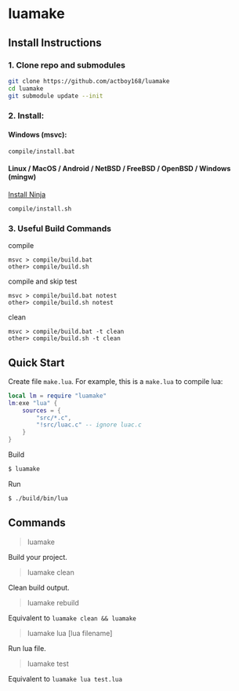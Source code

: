 # luamake

## Install Instructions

### 1. Clone repo and submodules

```bash
git clone https://github.com/actboy168/luamake
cd luamake
git submodule update --init
```

### 2. Install:

#### Windows (msvc):
```
compile/install.bat
```

#### Linux / MacOS / Android / NetBSD / FreeBSD / OpenBSD / Windows (mingw)

[Install Ninja](https://github.com/ninja-build/ninja/wiki/Pre-built-Ninja-packages)

```
compile/install.sh
```

### 3. Useful Build Commands

compile
```
msvc > compile/build.bat
other> compile/build.sh
```

compile and skip test
```
msvc > compile/build.bat notest
other> compile/build.sh notest
```

clean
```
msvc > compile/build.bat -t clean
other> compile/build.sh -t clean
```

## Quick Start

Create file `make.lua`. For example, this is a `make.lua` to compile lua:
``` lua
local lm = require "luamake"
lm:exe "lua" {
    sources = {
        "src/*.c",
        "!src/luac.c" -- ignore luac.c
    }
}
```

Build
``` bash
$ luamake
```

Run
``` bash
$ ./build/bin/lua
```

## Commands

> luamake

Build your project.

> luamake clean

Clean build output.

> luamake rebuild

Equivalent to `luamake clean && luamake`

> luamake lua [lua filename]

Run lua file.

> luamake test

Equivalent to `luamake lua test.lua`

